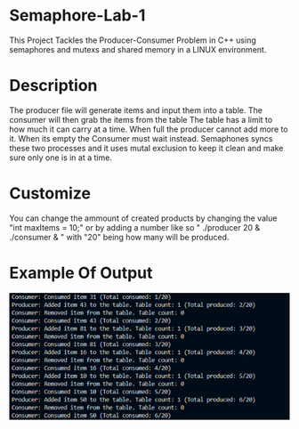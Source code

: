 # Semaphore-Lab-1
This Project Tackles the Producer-Consumer Problem in C++ using semaphores and mutexs and shared memory in a LINUX environment. 

# Description 
The producer file will generate items and input them into a table. The consumer will then grab the items from the table The table has a limit to how much it can carry at a time. When full the producer cannot add more to it. When its empty the Consumer must wait instead. Semaphones syncs these two processes and it uses mutal exclusion to keep it clean and make sure only one is in at a time. 

# Customize
You can change the ammount of created products by changing the value "int maxItems = 10;" or by adding a number like so " ./producer 20 & ./consumer & " with "20" being how many will be produced. 

# Example Of Output 

![My-intro-img](https://github.com/Zbush1/Semaphore-Lab-1/blob/main/Code_bupXIy0tBK.png)
